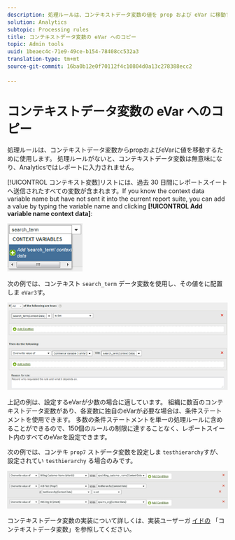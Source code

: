 ```yaml
---
description: 処理ルールは、コンテキストデータ変数の値を prop および eVar に移動するために使用されます。
solution: Analytics
subtopic: Processing rules
title: コンテキストデータ変数の eVar へのコピー
topic: Admin tools
uuid: 1beaec4c-71e9-49ce-b154-78408cc532a3
translation-type: tm+mt
source-git-commit: 16ba0b12e0f70112f4c10804d0a13c278388ecc2

---
```



# コンテキストデータ変数の eVar へのコピー

処理ルールは、コンテキストデータ変数からpropおよびeVarに値を移動するために使用します。 処理ルールがないと、コンテキストデータ変数は無意味になり、Analyticsではレポートに入力されません。

[!UICONTROL コンテキスト変数]リストには、過去 30 日間にレポートスイートへ送信されたすべての変数が含まれます。If you know the context data variable name but have not sent it into the current report suite, you can add a value by typing the variable name and clicking **[!UICONTROL Add variable name context data]**:

![追加](assets/add-context-variable.png)

次の例では、コンテキスト `search_term` データ変数を使用し、その値をに配置しま `eVar3`す。

![設定](assets/set-context-data.png)

上記の例は、設定するeVarが少数の場合に適しています。 組織に数百のコンテキストデータ変数があり、各変数に独自のeVarが必要な場合は、条件ステートメントを使用できます。 多数の条件ステートメントを単一の処理ルールに含めることができるので、150個のルールの制限に達することなく、レポートスイート内のすべてのeVarを設定できます。

次の例では、コンテキ `prop7` ストデータ変数を設定しま `testhierarchy`すが、設定されてい `testhierarchy` る場合のみです。

![条件付き](assets/add-conditional.png)

コンテキストデータ変数の実装について詳しくは、実装ユーザーガ [イドの](/help/implement/js-implementation/c-variables/context-data-variables.md) 「コンテキストデータ変数」を参照してください。
